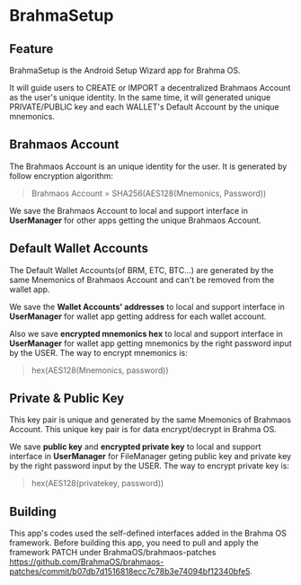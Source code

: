 # BrahmaSetup


Feature
------
BrahmaSetup is the Android Setup Wizard app for Brahma OS. 

It will guide users to CREATE or IMPORT a decentralized Brahmaos Account as the user's unique identity. In the same time, it will generated unique PRIVATE/PUBLIC key and each WALLET's Default Account by the unique mnemonics. 

Brahmaos Account
------
The Brahmaos Account is an unique identity for the user. It is generated by follow encryption algorithm:
> Brahmaos Account = SHA256(AES128(Mnemonics, Password))

We save the Brahmaos Account to local and support interface in **UserManager** for other apps getting the unique Brahmaos Account.

Default Wallet Accounts
------
The Default Wallet Accounts(of BRM, ETC, BTC...) are generated by the same Mnemonics of Brahmaos Account and can't be removed from the wallet app.

We save the **Wallet Accounts' addresses** to local and support interface in **UserManager** for wallet app getting address for each wallet account.

Also we save **encrypted mnemonics hex** to local and support interface in **UserManager** for wallet app getting mnemonics by the right password input by the USER. The way to encrypt mnemonics is:
> hex(AES128(Mnemonics, password))


Private & Public Key
------
This key pair is unique and generated by the same Mnemonics of Brahmaos Account. This unique key pair is for data encrypt/decrypt in Brahma OS.

We save **public key** and **encrypted private key** to local and support interface in **UserManager** for FileManager geting public key and private key by the right password input by the USER. The way to encrypt private key is:
> hex(AES128(privatekey, password))


Building
------
This app's codes used the self-defined interfaces added in the Brahma OS framework. Before building this app, you need to pull and apply the framework PATCH under BrahmaOS/brahmaos-patches <https://github.com/BrahmaOS/brahmaos-patches/commit/b07db7d1516818ecc7c78b3e74094bf12340bfe5>.

